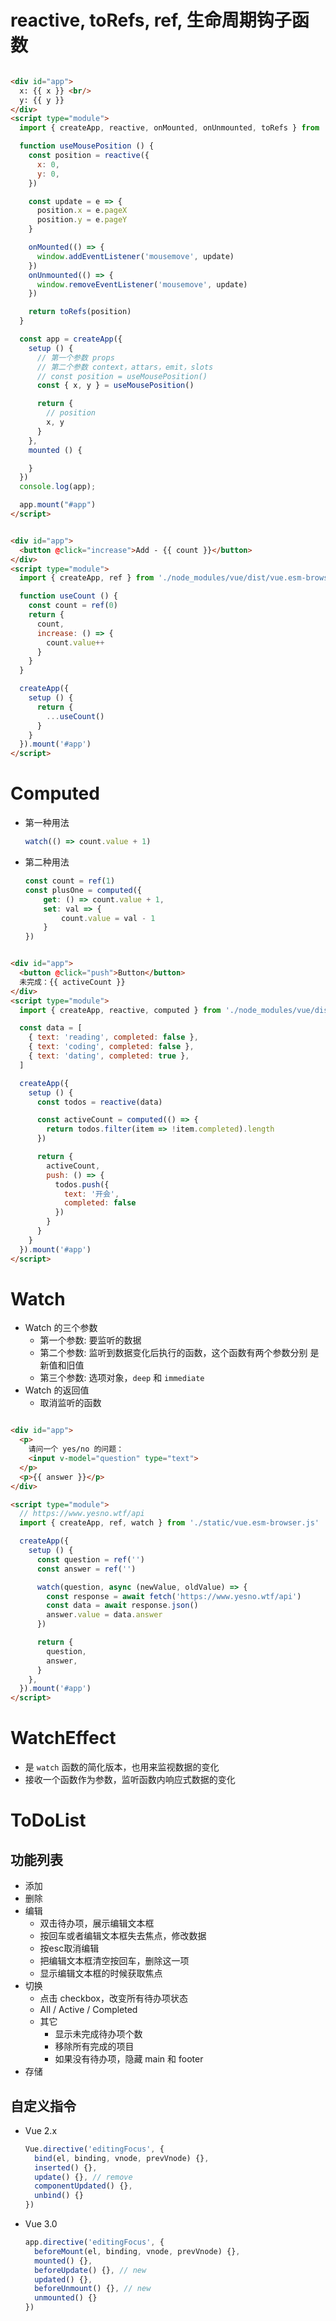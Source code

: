 # reactive, toRefs, ref, 生命周期钩子函数

```html

<div id="app">
  x: {{ x }} <br/>
  y: {{ y }}
</div>
<script type="module">
  import { createApp, reactive, onMounted, onUnmounted, toRefs } from './node_modules/vue/dist/vue.esm-browser.js'

  function useMousePosition () {
    const position = reactive({
      x: 0,
      y: 0,
    })

    const update = e => {
      position.x = e.pageX
      position.y = e.pageY
    }

    onMounted(() => {
      window.addEventListener('mousemove', update)
    })
    onUnmounted(() => {
      window.removeEventListener('mousemove', update)
    })

    return toRefs(position)
  }

  const app = createApp({
    setup () {
      // 第一个参数 props
      // 第二个参数 context，attars，emit，slots
      // const position = useMousePosition()
      const { x, y } = useMousePosition()

      return {
        // position
        x, y
      }
    },
    mounted () {

    }
  })
  console.log(app);

  app.mount("#app")
</script>
```

```html

<div id="app">
  <button @click="increase">Add - {{ count }}</button>
</div>
<script type="module">
  import { createApp, ref } from './node_modules/vue/dist/vue.esm-browser.js'

  function useCount () {
    const count = ref(0)
    return {
      count,
      increase: () => {
        count.value++
      }
    }
  }

  createApp({
    setup () {
      return {
        ...useCount()
      }
    }
  }).mount('#app')
</script>
```

# Computed

- 第一种用法

    ```js
    watch(() => count.value + 1)
    ```

- 第二种用法

    ```js
    const count = ref(1)
    const plusOne = computed({
    	get: () => count.value + 1,
    	set: val => {
    		count.value = val - 1
    	}
    })
    ```

```html

<div id="app">
  <button @click="push">Button</button>
  未完成：{{ activeCount }}
</div>
<script type="module">
  import { createApp, reactive, computed } from './node_modules/vue/dist/vue.esm-browser.js'

  const data = [
    { text: 'reading', completed: false },
    { text: 'coding', completed: false },
    { text: 'dating', completed: true },
  ]

  createApp({
    setup () {
      const todos = reactive(data)

      const activeCount = computed(() => {
        return todos.filter(item => !item.completed).length
      })

      return {
        activeCount,
        push: () => {
          todos.push({
            text: '开会',
            completed: false
          })
        }
      }
    }
  }).mount('#app')
</script>
```

# Watch

- Watch 的三个参数
    - 第一个参数: 要监听的数据
    - 第二个参数: 监听到数据变化后执行的函数，这个函数有两个参数分别 是新值和旧值
    - 第三个参数: 选项对象，`deep` 和 `immediate`
- Watch 的返回值
    - 取消监听的函数

```html

<div id="app">
  <p>
    请问一个 yes/no 的问题：
    <input v-model="question" type="text">
  </p>
  <p>{{ answer }}</p>
</div>

<script type="module">
  // https://www.yesno.wtf/api
  import { createApp, ref, watch } from './static/vue.esm-browser.js'

  createApp({
    setup () {
      const question = ref('')
      const answer = ref('')

      watch(question, async (newValue, oldValue) => {
        const response = await fetch('https://www.yesno.wtf/api')
        const data = await response.json()
        answer.value = data.answer
      })

      return {
        question,
        answer,
      }
    },
  }).mount('#app')
</script>
```

# WatchEffect

- 是 `watch` 函数的简化版本，也用来监视数据的变化
- 接收一个函数作为参数，监听函数内响应式数据的变化

# ToDoList

## 功能列表

- 添加
- 删除
- 编辑
    - 双击待办项，展示编辑文本框
    - 按回车或者编辑文本框失去焦点，修改数据
    - 按esc取消编辑
    - 把编辑文本框清空按回车，删除这一项
    - 显示编辑文本框的时候获取焦点
- 切换
    - 点击 checkbox，改变所有待办项状态
    - All / Active / Completed
    - 其它
        - 显示未完成待办项个数
        - 移除所有完成的项目
        - 如果没有待办项，隐藏 main 和 footer
- 存储

## 自定义指令

- Vue 2.x

    ```js
    Vue.directive('editingFocus', {
      bind(el, binding, vnode, prevVnode) {},
      inserted() {},
      update() {}, // remove
      componentUpdated() {},
      unbind() {}
    })
    ```

- Vue 3.0

    ```js
    app.directive('editingFocus', {
      beforeMount(el, binding, vnode, prevVnode) {},
      mounted() {},
      beforeUpdate() {}, // new
      updated() {},
      beforeUnmount() {}, // new
      unmounted() {}
    })
    ```
